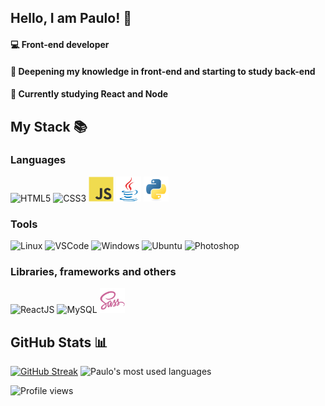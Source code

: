 ## Hello, I am Paulo! 👋

#### 💻 Front-end developer
#### 🖖 Deepening my knowledge in front-end and starting to study back-end
#### 🌱 Currently studying React and Node
## My Stack 📚
<h3 align="left">Languages</h3>
<p align="left">
 <img src="https://cdn.jsdelivr.net/gh/devicons/devicon/icons/html5/html5-original.svg" alt="HTML5" width="40" height="40" />
 <img src="https://cdn.jsdelivr.net/gh/devicons/devicon/icons/css3/css3-original.svg" alt="CSS3" width="40" height="40" />
 <img src="https://raw.githubusercontent.com/devicons/devicon/master/icons/javascript/javascript-original.svg" alt="javascript" width="40" height="40"/> 
 <img src="https://raw.githubusercontent.com/devicons/devicon/master/icons/java/java-original.svg" alt="java" width="40" height="40"/> 
 <img src="https://raw.githubusercontent.com/devicons/devicon/master/icons/python/python-original.svg" alt="python" width="40" height="40"/>
</p>

<h3 align="left">Tools</h3>
<p align="left">
 <img src="https://cdn.jsdelivr.net/gh/devicons/devicon/icons/linux/linux-original.svg" alt="Linux" width="40" height="40" />
 <img src="https://cdn.jsdelivr.net/gh/devicons/devicon/icons/vscode/vscode-original.svg" alt="VSCode" width="40" height="40" />
 <img src="https://cdn.jsdelivr.net/gh/devicons/devicon/icons/windows8/windows8-original.svg" alt="Windows" width="40" height="40" />
 <img src="https://cdn.jsdelivr.net/gh/devicons/devicon/icons/ubuntu/ubuntu-plain.svg" alt="Ubuntu" width="40" height="40" />
 <img src="https://cdn.jsdelivr.net/gh/devicons/devicon/icons/photoshop/photoshop-plain.svg" alt="Photoshop" width="40" height="40" />
</p>

<h3 align="left">Libraries, frameworks and others</h3>
<p align="left">
 <img src="https://cdn.jsdelivr.net/gh/devicons/devicon/icons/react/react-original.svg" alt="ReactJS" width="40" height="40" />
 <img src="https://cdn.jsdelivr.net/gh/devicons/devicon/icons/mysql/mysql-original-wordmark.svg" alt="MySQL" width="40" height="40" />
 <img src="https://raw.githubusercontent.com/devicons/devicon/master/icons/sass/sass-original.svg" alt="Sass" width="40" height="40" />
</p>

## **GitHub Stats 📊**

 [![GitHub Streak](http://github-readme-streak-stats.herokuapp.com?user=paulobacelar)](https://git.io/streak-stats) 
![Paulo's most used languages](https://github-readme-stats.vercel.app/api/top-langs/?username=paulobacelar&exclude_repo=github-readme-stats,paulobacelar.github.io&layout=compact)

![Profile views](https://komarev.com/ghpvc/?username=paulobacelar)
